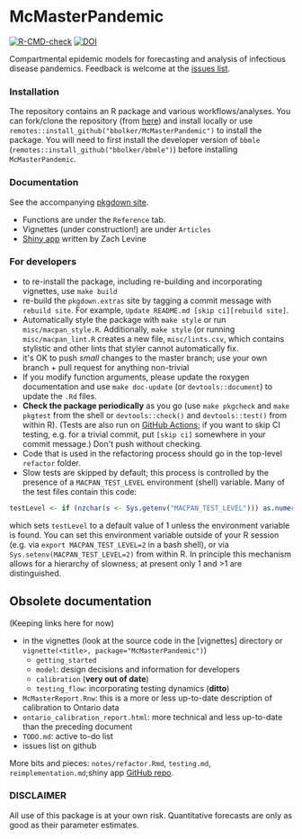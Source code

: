 # McMasterPandemic

<!-- badges: start -->
[![R-CMD-check](https://github.com/bbolker/McMasterPandemic/workflows/R-CMD-check/badge.svg)](https://github.com/bbolker/McMasterPandemic/actions)
[![DOI](https://zenodo.org/badge/252492971.svg)](https://zenodo.org/badge/latestdoi/252492971)
<!-- badges: end -->


Compartmental epidemic models for forecasting and analysis of infectious disease pandemics. Feedback is welcome at the [issues list](https://github.com/bbolker/McMasterPandemic/issues).

### Installation

The repository contains an R package and various workflows/analyses. You can fork/clone the repository (from [here](https://github.com/bbolker/McMasterPandemic)) and install locally or use `remotes::install_github("bbolker/McMasterPandemic")` to install the package. You will need to first install the developer version of `bbmle` (`remotes::install_github("bbolker/bbmle")`) before installing `McMasterPandemic`.

### Documentation 

See the accompanying [pkgdown site](https://bbolker.github.io/McMasterPandemic).

- Functions are under the `Reference` tab.
- Vignettes (under construction!) are under `Articles`
- [Shiny app](https://mcmasterpandemic.shinyapps.io/mcmasterpandemicshiny/) written by Zach Levine

### For developers

* to re-install the package, including re-building and incorporating vignettes, use `make build`
* re-build the `pkgdown.extras` site by tagging a commit message with `rebuild site`. For example, `Update README.md [skip ci][rebuild site]`.
* Automatically style the package with `make style` or run `misc/macpan_style.R`. Additionally, `make style` (or running `misc/macpan_lint.R` creates a new file, `misc/lints.csv`, which contains stylistic and other lints that styler cannot automatically fix.
* it's OK to push *small* changes to the master branch; use your own branch + pull request for anything non-trivial
* If you modify function arguments, please update the roxygen documentation and use `make doc-update` (or `devtools::document`) to update the `.Rd` files.
* **Check the package periodically** as you go (use `make pkgcheck` and `make pkgtest` from the shell or `devtools::check()` and `devtools::test()` from within R). (Tests are also run on [GitHub Actions](https://github.com/bbolker/McMasterPandemic/actions); if you want to skip CI testing, e.g. for a trivial commit, put `[skip ci]` somewhere in your commit message.) Don't push without checking.
* Code that is used in the refactoring process should go in the top-level `refactor` folder. 
* Slow tests are skipped by default; this process is controlled by the presence of a `MACPAN_TEST_LEVEL` environment (shell) variable. Many of the test files contain this code:
```r
testLevel <- if (nzchar(s <- Sys.getenv("MACPAN_TEST_LEVEL"))) as.numeric(s) else 1
```
which sets `testLevel` to a default value of 1 unless the environment variable is found. You can set this environment variable outside of your R session (e.g. via `export MACPAN_TEST_LEVEL=2` in  a bash shell), or via `Sys.setenv(MACPAN_TEST_LEVEL=2)` from within R. In principle this mechanism allows for a hierarchy of slowness; at present only 1 and >1 are distinguished.

## Obsolete documentation

(Keeping links here for now)

* in the vignettes (look at the source code in the [vignettes] directory or `vignette(<title>, package="McMasterPandemic")`)
    * `getting_started`
	* `model`: design decisions and information for developers
	* `calibration` (**very out of date**)
	* `testing_flow`: incorporating testing dynamics (**ditto**)
* `McMasterReport.Rnw`: this is a more or less up-to-date description of calibration to Ontario data
* `ontario_calibration_report.html`: more technical and less up-to-date than the preceding document
* `TODO.md`: active to-do list
* issues list on github

More bits and pieces: `notes/refactor.Rmd`, `testing.md`, `reimplementation.md`;shiny app [GitHub repo](https://github.com/ZachLevine-11/McMasterPandemicShiny).



### DISCLAIMER

All use of this package is at your own risk. Quantitative forecasts are only as good as their parameter estimates.

